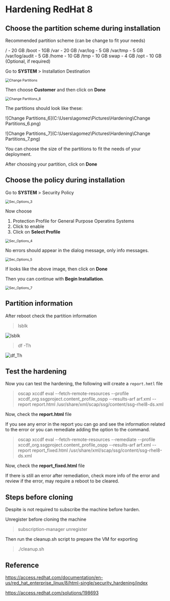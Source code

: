# Hardening RedHat 8


## Choose the partition scheme during installation

Recommended partition scheme (can be change to fit your needs)

/			          	-  20 GB
/boot  		    	-  	1GB
/var   		     	-  20 GB
/var/log 	    	 -   5 GB
/var/tmp 	   	 -   5 GB
/var/log/audit 	-   5 GB
/home 		 		- 10 GB
/tmp 		 			- 10 GB
swap		 			 - 4 GB
/opt		  			- 10 GB  (Optional, if required)


Go to **SYSTEM** > Installation Destination

<img src="C:\Users\agomez\Pictures\Hardening\Change Partitions.png" alt="Change Partitions" style="zoom:75%;" />

Then choose **Customer** and then click on **Done**

<img src="C:\Users\agomez\Pictures\Hardening\Change Partitions_8.png" alt="Change Partitions_8" style="zoom:75%;" />

The partitions should look like these:

![Change Partitions_6](C:\Users\agomez\Pictures\Hardening\Change Partitions_6.png)

![Change Partitions_7](C:\Users\agomez\Pictures\Hardening\Change Partitions_7.png)

You can choose the size of the partitions to fit the needs of your deployment.

After choosing your partition, click on **Done**

## Choose the policy during installation

Go to **SYSTEM** > Security Policy

<img src="C:\Users\agomez\Pictures\Hardening\Sec_Options_3.png" alt="Sec_Options_3" style="zoom:75%;" />

Now choose 

1. Protection Profile for General Purpose Operatins Systems
2. Click to enable
3. Click on **Select Profile**

<img src="C:\Users\agomez\Pictures\Hardening\Sec_Options_4.png" alt="Sec_Options_4" style="zoom:75%;" />

No errors should appear in the dialog message, only info messages.

<img src="C:\Users\agomez\Pictures\Hardening\Sec_Options_5.png" alt="Sec_Options_5" style="zoom:75%;" />

If looks like the above image, then click on **Done**

Then you can continue with **Begin Installation**.

<img src="C:\Users\agomez\Pictures\Hardening\Sec_Options_7.png" alt="Sec_Options_7" style="zoom:75%;" />

## Partition information

After reboot check the partition information 

> lsblk

![lsblk](C:\Users\agomez\Pictures\Hardening\lsblk.png)



> df -Th

![df_Th](C:\Users\agomez\Pictures\Hardening\df_Th.png)




## Test the hardening


Now you can test the hardening, the following will create a `report.hmtl` file

> oscap xccdf eval  --fetch-remote-resources --profile xccdf_org.ssgproject.content_profile_ospp  --results-arf arf.xml  --report report.html  /usr/share/xml/scap/ssg/content/ssg-rhel8-ds.xml

Now, check the **report.html** file

If you see any error in the report you can go and see the information related to the error or you can remediate adding the option to the command.

> oscap xccdf eval  --fetch-remote-resources --remediate --profile xccdf_org.ssgproject.content_profile_ospp  --results-arf arf.xml  --report report_fixed.html  /usr/share/xml/scap/ssg/content/ssg-rhel8-ds.xml


Now, check the **report_fixed.html** file

If there is still an error after remediation, check more info of the error and review if the error, may require a reboot to be cleared.

## Steps before cloning

Despite is not required to subscribe the machine before harden. 

Unregister before cloning the machine

> subscription-manager unregister

Then run the cleanup.sh script to prepare the VM for exporting

> ./cleanup.sh


## Reference

https://access.redhat.com/documentation/en-us/red_hat_enterprise_linux/8/html-single/security_hardening/index

https://access.redhat.com/solutions/198693

